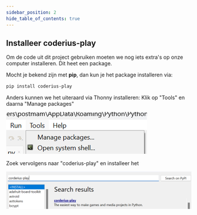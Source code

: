 ```yaml
---
sidebar_position: 2
hide_table_of_contents: true
---
```


## Installeer coderius-play
Om de code uit dit project gebruiken moeten we nog iets extra's op onze computer installeren. Dit heet een package.

Mocht je bekend zijn met **pip**, dan kun je het package installeren via:
```bash
pip install coderius-play
```

Anders kunnen we het uiteraard via Thonny installeren:
Klik op "Tools" en daarna "Manage packages"

![Manage Tools](screenshot_thonny_tools.png)

Zoek vervolgens naar "coderius-play" en installeer het

![Zoeken](zoeken_corderius_play.png)

